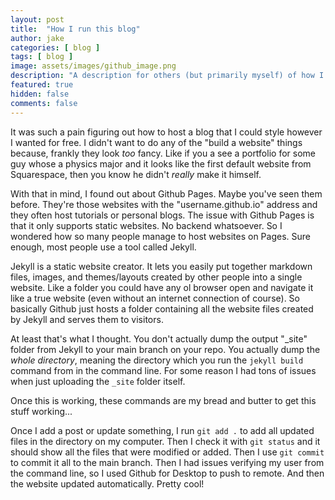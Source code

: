 ```yaml
---
layout: post
title:  "How I run this blog"
author: jake
categories: [ blog ]
tags: [ blog ]
image: assets/images/github_image.png
description: "A description for others (but primarily myself) of how I update, run, and host this blog."
featured: true
hidden: false
comments: false
---
```

It was such a pain figuring out how to host a blog that I could style however I wanted for free. I didn't want to do any of the "build a website" things because, frankly they look *too* fancy. Like if you a see a portfolio for some guy whose a physics major and it looks like the first default website from Squarespace, then you know he didn't *really* make it himself.

With that in mind, I found out about Github Pages. Maybe you've seen them before. They're those websites with the "username.github.io" address and they often host tutorials or personal blogs. The issue with Github Pages is that it only supports static websites. No backend whatsoever. So I wondered how so many people manage to host websites on Pages. Sure enough, most people use a tool called Jekyll.

Jekyll is a static website creator. It lets you easily put together markdown files, images, and themes/layouts created by other people into a single website. Like a folder you could have any ol browser open and navigate it like a true website (even without an internet connection of course). So basically Github just hosts a folder containing all the website files created by Jekyll and serves them to visitors.

At least that's what I thought. You don't actually dump the output "_site" folder from Jekyll to your main branch on your repo. You actually dump the *whole directory*, meaning the directory which you run the `jekyll build` command from in the command line. For some reason I had tons of issues when just uploading the `_site` folder itself.

Once this is working, these commands are my bread and butter to get this stuff working...

Once I add a post or update something, I run `git add .` to add all updated files in the directory on my computer. Then I check it with `git status` and it should show all the files that were modified or added. Then I use `git commit` to commit it all to the main branch. Then I had issues verifying my user from the command line, so I used Github for Desktop to push to remote. And then the website updated automatically. Pretty cool!
